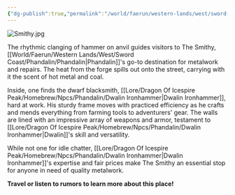 ```yaml
---
{"dg-publish":true,"permalink":"/world/faerun/western-lands/west/sword-coast/phandalin/the-smithy/"}
---
```


![Smithy.jpg](/img/user/Images/DungeonDraft/Smithy/Smithy.jpg)

The rhythmic clanging of hammer on anvil guides visitors to The Smithy, [[World/Faerun/Western Lands/West/Sword Coast/Phandalin/Phandalin\|Phandalin]]'s go-to destination for metalwork and repairs. The heat from the forge spills out onto the street, carrying with it the scent of hot metal and coal.

Inside, one finds the dwarf blacksmith, [[Lore/Dragon Of Icespire Peak/Homebrew/Npcs/Phandalin/Dwalin Ironhammer\|Dwalin Ironhammer]], hard at work. His sturdy frame moves with practiced efficiency as he crafts and mends everything from farming tools to adventurers' gear. The walls are lined with an impressive array of weapons and armor, testament to [[Lore/Dragon Of Icespire Peak/Homebrew/Npcs/Phandalin/Dwalin Ironhammer\|Dwalin]]'s skill and versatility.

While not one for idle chatter, [[Lore/Dragon Of Icespire Peak/Homebrew/Npcs/Phandalin/Dwalin Ironhammer\|Dwalin Ironhammer]]'s expertise and fair prices make The Smithy an essential stop for anyone in need of quality metalwork.

**Travel or listen to rumors to learn more about this place!**